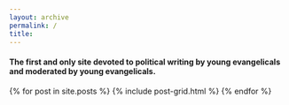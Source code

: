 ```yaml
---
layout: archive
permalink: /
title:
---
```


#### The first and only site devoted to political writing by young evangelicals and moderated by young evangelicals. 

<div class="tiles">
{% for post in site.posts %}
	{% include post-grid.html %}
{% endfor %}
</div><!-- /.tiles -->
